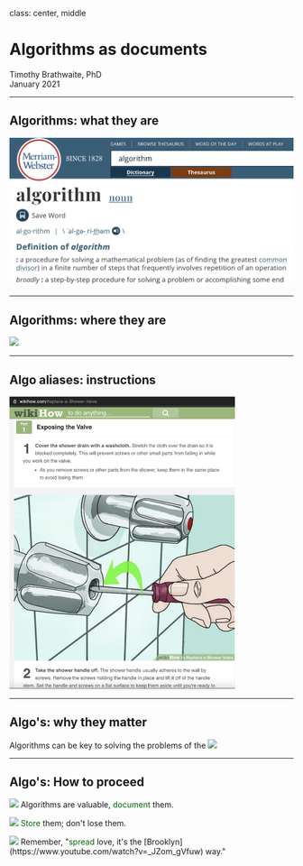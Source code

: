 class: center, middle

# Algorithms as documents

Timothy Brathwaite, PhD  
January 2021

---

## Algorithms: what they are

<img src="./assets/algos_definition.png" style="width: 700px; background: none"/>

---

## Algorithms: where they are

<img src="https://cdn1.iconfinder.com/data/icons/logos-brands-in-colors/231/among-us-logotype-512.png" style="border:none;">

---

## Algo aliases: instructions

<img src="./assets/replace_shower_valve.png" style="width: 400px; border:none;"/>

---

## Algo's: why they matter

Algorithms can be key to solving the problems of the
<img src="https://cdn3.iconfinder.com/data/icons/faticons/32/globe-01-512.png" style="border:none;">

---

## Algo's: How to proceed


<img src="https://cdn0.iconfinder.com/data/icons/business-startup-10/50/8-512.png" style="width: 100px; border:none;"> Algorithms are valuable, <font color="darkgreen"><e>document</e></font> them.

<font color="darkgreen"><e><img src="https://cdn2.iconfinder.com/data/icons/crystalproject/crystal_project_256x256/apps/file-manager.png" style="width: 100px; border:none;">
Store</e></font> them; don't lose them.  

<img src="https://cdn3.iconfinder.com/data/icons/minimalisticons/28/share-512.png" style="width: 100px; border:none;">
Remember, "<font color="darkgreen"><e>spread</e></font> love, it's the [Brooklyn](https://www.youtube.com/watch?v=_JZom_gVfuw) way."
